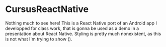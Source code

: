 # CursusReactNative

Nothing much to see here!
This is a React Native port of an Android app I developped for class work,
that is gonna be used as a demo in a presentation about React Native.
Styling is pretty much nonexistent, as this is not what I'm trying to show ().

